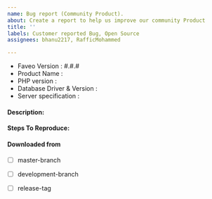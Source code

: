 ```yaml
---
name: Bug report (Community Product).
about: Create a report to help us improve our community Product
title: ''
labels: Customer reported Bug, Open Source
assignees: bhanu2217, RafficMohammed

---
```


- Faveo Version : #.#.#
- Product Name :
- PHP version :
- Database Driver & Version :
- Server specification :


#### Description:


#### Steps To Reproduce:



#### Downloaded from
- [ ] master-branch

- [ ] development-branch

- [ ] release-tag
